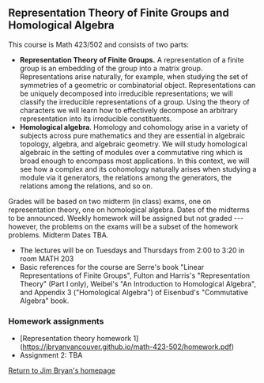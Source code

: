## Representation Theory of Finite Groups and Homological Algebra

This course is Math 423/502 and consists of two parts:

  * **Representation Theory of Finite Groups.** A representation of a finite group is an embedding of the group into a matrix group. Representations arise naturally, for example, when studying the set of symmetries of a geometric or combinatorial object. Representations can be uniquely decomposed into irreducible representations; we will classify the irreducible representations of a group. Using the theory of characters we will learn how to effectively decompose an arbitrary representation into its irreducible constituents. 
  * **Homological algebra**. Homology and cohomology arise in a variety of subjects across pure mathematics and they are essential in  algebraic topology, algebra, and algebraic geometry. We will study homological algebraic in the setting of modules over a commutative ring which is broad enough to encompass most applications. In this context, we will see how a complex and its cohomology naturally arises when studying a module via it generators, the relations among the generators, the relations among the relations, and so on. 

Grades will be based on two midterm (in class) exams, one on representation theory, one on homological algebra. Dates of the midterms to be announced. Weekly homework will be assigned but not graded --- however, the problems on the exams will be a subset of the homework problems. Midterm Dates TBA.

  * The lectures will be on Tuesdays and Thursdays from 2:00 to 3:20 in room MATH 203
  * Basic references for the course are Serre's book "Linear Representations of Finite Groups", Fulton and Harris's "Representation Theory" (Part I only), Weibel's "An Introduction to Homological Algebra", and Appendix 3 ("Homological Algebra") of Eisenbud's "Commutative Algebra" book. 
  
### Homework assignments
  
  * [Representation theory homework 1] (https://jbryanvancouver.github.io/math-423-502/homework.pdf)
  * Assignment 2: TBA
  
  [Return to Jim Bryan's homepage](https://www.math.ubc.ca/~jbryan)
